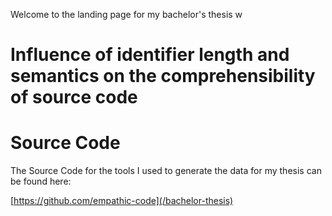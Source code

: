 Welcome to the landing page for my bachelor's thesis w

# Influence of identifier length and semantics on the comprehensibility of source code

Source Code
===========

The Source Code for the tools I used to generate the data for my thesis can be found here:

[https://github.com/empathic-code](/bachelor-thesis)
